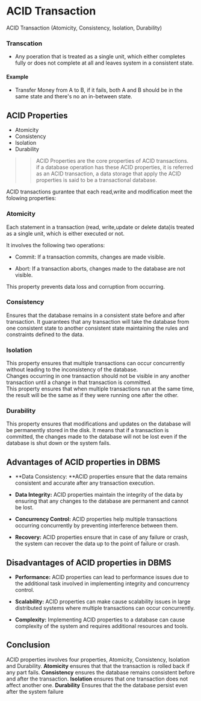 # ACID Transaction

ACID Transaction (Atomicity, Consistency, Isolation, Durability)

### Transcation
- Any poeration that is treated as a single unit, which either completes fully or does not complete at all and leaves system in a consistent state. 

#### Example

- Transfer Money from A to B, if it fails, both A and B should be in the same state and there's no an in-between state.

## ACID Properties
- Atomicity
- Consistency
- Isolation
- Durability

>> ACID Properties are the core properties of ACID transactions.  
if a database operation has these ACID properties, it is referred as an ACID transaction, a data storage that apply the ACID properties is said to be a transactional database. 


ACID transactions gurantee that each read,write and modification meet the folowing properties:
### Atomicity

Each statement in  a transaction (read, write,update or delete data)is treated as a single unit, which is either executed or not. 

It involves the following two operations:

- Commit: If a transaction commits, changes are made visible.

- Abort: If a transaction aborts, changes made to the database are not visible.

This property prevents data loss and corruption from occurring.


### Consistency

 Ensures that the database remains in a consistent state before and after transaction. 
 It guarantees that any transaction will take the database from one consistent state to another consistent state maintaining the rules and constraints defined to the data.

### Isolation

This property ensures that multiple transactions can occur concurrently without leading to the inconsistency of the database.  
Changes occurring in one transaction should not be visible in any another transaction until a change in that transaction is committed.  
This property ensures that when multiple transactions run at the same time, the result will be the same as if they were running one after the other.

### Durability

This property ensures that modifications and updates on the database will be permanently stored in the disk. 
It means that if a transaction is committed, the changes made to the database will not be lost even if the database is shut down or the system fails. 

 
## Advantages of ACID properties in DBMS

- **Data  Consistency: **ACID properties ensure that the data remains consistent and accurate after any transaction execution.

- **Data Integrity:**  ACID properties maintain the integrity of the data by ensuring that any changes to the database are permanent and cannot be lost.

- **Concurrency Control:** ACID properties help multiple transactions occurring concurrently by preventing interference between them.

- **Recovery:** ACID properties ensure that in case of any failure or crash, the system can recover the data up to the point of failure or crash.





## Disadvantages of ACID properties in DBMS

- **Performance:** ACID properties can lead to performance issues due to the additional task involved in implementing integrity and concurrency control.

- **Scalability:** ACID properties can make cause scalability issues in large distributed systems where multiple transactions can occur concurrently.

- **Complexity:** Implementing ACID properties to a database can cause complexity of the system and requires additional resources and tools.


## Conclusion

ACID properties involves four properties, Atomicity, Consistency, Isolation and Durability. **Atomicity** ensures that that the transaction is rolled back if any part fails. **Consistency** ensures the database remains consistent before and after the transaction. **Isolation** ensures that one transaction does not affect another one. **Durability** Ensures that the the database persist even after the system failure